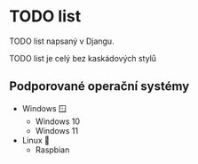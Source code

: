 # TODO list
TODO list napsaný v Djangu.

TODO list je celý bez kaskádových stylů
## Podporované operační systémy
- Windows :window:
    - Windows 10
    - Windows 11
- Linux :penguin:
    - Raspbian
